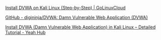[Install DVWA on Kali Linux (Step-by-Step) | GoLinuxCloud](https://www.golinuxcloud.com/install-dvwa-kali-linux/)

[GitHub - digininja/DVWA: Damn Vulnerable Web Application (DVWA)](https://github.com/digininja/DVWA)

[Install DVWA (Damn Vulnerable Web Application) in Kali Linux – Detailed Tutorial - Yeah Hub](https://www.yeahhub.com/install-dvwa-kali-linux/)

